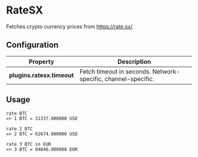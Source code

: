 # RateSX

Fetches crypto currency prices from https://rate.sx/.

## Configuration

| Property                   | Description                                                    |
| -------------------------- | -------------------------------------------------------------- |
| **plugins.ratesx.timeout** | Fetch timeout in seconds.  Network-specific, channel-specific. |

## Usage

```
rate BTC
=> 1 BTC = 31337.000000 USD

rate 2 BTC
=> 2 BTC = 62674.000000 USD

rate 3 BTC in EUR
=> 3 BTC = 84846.000000 EUR
```
